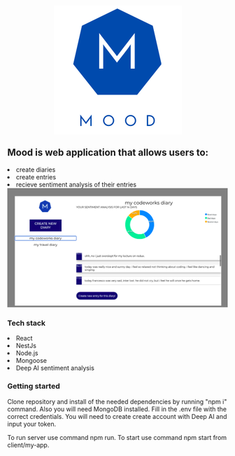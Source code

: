 <p align="center">
<img align=center src="https://github.com/AlexandraDonchenko/Mood/blob/main/client/my-app/src/resources/Alwina%20Boutique%20(1).png">
</p>

## Mood is web application that allows users to: 
<li> create diaries </li>
<li> create entries </li>
<li> recieve sentiment analysis of their entries </li>


<img src='https://github.com/AlexandraDonchenko/Mood/blob/main/Mood.png'>
  
### Tech stack 

<li> React </li>
<li> NestJs </li>
<li> Node.js </li>
<li> Mongoose </li>
<li> Deep AI sentiment analysis </li> 
  
### Getting started 
Clone repository and install of the needed dependencies by running "npm i" command. Also you will need MongoDB installed. Fill in the .env file with the correct credentials. 
You will need to create create account with Deep AI and input your token. 

To run server use command npm run. 
To start use command npm start from client/my-app.

